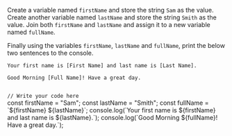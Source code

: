 Create a variable named `firstName` and store the string `Sam` as the value.
Create another variable named `lastName` and store the string `Smith` as the value.
Join both `firstName` and `lastName` and assign it to a new variable named `fullName`.

Finally using the variables `firstName`, `lastName` and `fullName`, print the below two sentences to the console.

`Your first name is [First Name] and last name is [Last Name].`

`Good Morning [Full Name]! Have a great day.`

<codeblock language="javascript" type="exercise" testMode="fixedInput">
<code>
// Write your code here
</code>
<solution>
const firstName = "Sam";
const lastName = "Smith";
const fullName = `${firstName} ${lastName}`;
console.log(`Your first name is ${firstName} and last name is ${lastName}.`);
console.log(`Good Morning ${fullName}! Have a great day.`);
</solution>
</codeblock>
